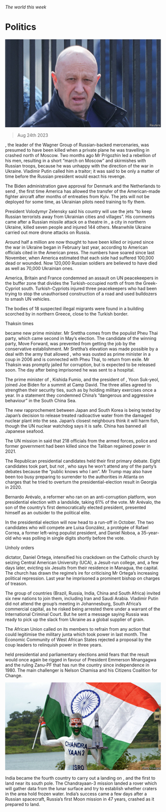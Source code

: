 ###### The world this week
# Politics 

#####  

![image](images/20230826_WWP003.jpg) 

> Aug 24th 2023 

, the leader of the Wagner Group of Russian-backed mercenaries, was presumed to have been killed when a private plane he was travelling in crashed north of Moscow. Two months ago Mr Prigozhin led a rebellion of his men, resulting in a short “march on Moscow” and skirmishes with Russian troops, because he was unhappy with the direction of the war in Ukraine. Vladimir Putin called him a traitor; it was said to be only a matter of time before the Russian president would exact his revenge. 

The Biden administration gave approval for Denmark and the Netherlands to send , the first time America has allowed the transfer of the American-made fighter aircraft after months of entreaties from Kyiv. The jets will not be deployed for some time, as Ukrainian pilots need training to fly them. 

President Volodymyr Zelensky said his country will use the jets “to keep Russian terrorists away from Ukrainian cities and villages”. His comments came after a Russian missile attack on a theatre in , a city in northern Ukraine, killed seven people and injured 144 others. Meanwhile Ukraine carried out more drone attacks on Russia. 

Around half a million  are now thought to have been killed or injured since the war in Ukraine began in February last year, according to American officials cited in the American press. The numbers have soared since last November, when America estimated that each side had suffered 100,000 dead or wounded. Now 120,000 Russian soldiers are believed to have died as well as 70,000 Ukrainian ones. 

America, Britain and France condemned an assault on UN peacekeepers in the buffer zone that divides the Turkish-occupied north of  from the Greek-Cypriot south. Turkish-Cypriots injured three peacekeepers who had been trying to stop the unauthorised construction of a road and used bulldozers to smash UN vehicles. 

The bodies of 18 suspected illegal migrants were found in a building scorched by  in northern Greece, close to the Turkish border. 

Thaksin times

 became  new prime minister. Mr Srettha comes from the populist Pheu Thai party, which came second in May’s election. The candidate of the winning party, Move Forward, was prevented from getting the job by the conservative establishment. Mr Srettha’s elevation was made possible by a deal with the army that allowed , who was ousted as prime minister in a coup in 2006 and is connected with Pheu Thai, to return from exile. Mr Thaksin was promptly jailed for corruption, but is expected to be released soon. The day after being imprisoned he was sent to a hospital.

The prime minister of , Kishida Fumio, and the president of , Yoon Suk-yeol, joined Joe Biden for a summit at Camp David. The three allies agreed to strengthen their security ties, such as by holding military exercises once a year. In a statement they condemned China’s “dangerous and aggressive behaviour” in the South China Sea. 

The new rapprochement between Japan and South Korea is being tested by Japan’s decision to release treated radioactive water from the damaged  nuclear plant into the sea. Japan’s closest neighbours think it will harm fish, though the UN nuclear watchdog says it is safe. China has banned all Japanese seafood.

The UN mission in said that 218 officials from the armed forces, police and former government had been killed since the Taliban regained power in 2021. 

The Republican presidential candidates held their first primary debate. Eight candidates took part, but not , who says he won’t attend any of the party’s debates because the “public knows who I am”. Mr Trump may also have been too busy preparing to surrender to the authorities in Atlanta on charges that he tried to overturn the presidential-election result in Georgia in 2020. 

Bernardo Arévalo, a reformer who ran on an anti-corruption platform, won  presidential election with a landslide, taking 61% of the vote. Mr Arévalo, the son of the country’s first democratically elected president, presented himself as an outsider to the political elite.

In  the presidential election will now head to a run-off in October. The two candidates who will compete are Luisa González, a protégée of Rafael Correa, a former left-wing populist president, and Daniel Noboa, a 35-year-old who was polling in single digits shortly before the vote.

Unholy orders

 dictator, Daniel Ortega, intensified his crackdown on the Catholic church by seizing Central American University (UCA), a Jesuit-run college, and, a few days later, evicting six Jesuits from their residence in Managua, the capital. The church has drawn the regime’s ire for criticising Mr Ortega’s increasing political repression. Last year he imprisoned a prominent bishop on charges of treason. 

The  group of countries (Brazil, Russia, India, China and South Africa) invited six new nations to join them, including Iran and Saudi Arabia. Vladimir Putin did not attend the group’s meeting in Johannesburg, South Africa’s commercial capital, as he risked being arrested there under a warrant of the International Criminal Court. But he sent a message saying Russia was ready to pick up the slack from Ukraine as a global supplier of grain. 

The African Union called on its members to refrain from any action that could legitimise the military junta which took power in  last month. The Economic Community of West African States rejected a proposal by the coup leaders to relinquish power in three years.

 held presidential and parliamentary elections amid fears that the result would once again be rigged in favour of President Emmerson Mnangagwa and the ruling Zanu-PF that has run the country since independence in 1980. The main challenger is Nelson Chamisa and his Citizens Coalition for Change.

![image](images/20230826_WWP002.jpg) 


India became the fourth country to carry out a landing on , and the first to land near its south pole. The Chandrayaan-3 mission landed a rover which will gather data from the lunar surface and try to establish whether craters in the area hold frozen water. India’s success came a few days after a Russian spacecraft, Russia’s first Moon mission in 47 years, crashed as it prepared to land. 

